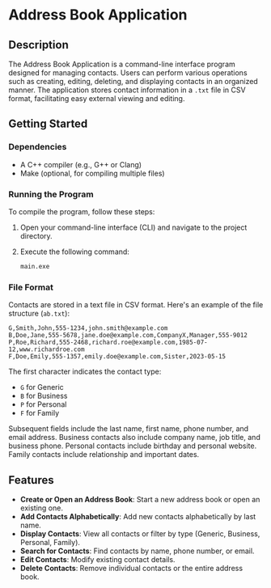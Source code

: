 # Address Book Application

## Description

The Address Book Application is a command-line interface program designed for managing contacts. Users can perform various operations such as creating, editing, deleting, and displaying contacts in an organized manner. The application stores contact information in a `.txt` file in CSV format, facilitating easy external viewing and editing.

## Getting Started

### Dependencies

- A C++ compiler (e.g., G++ or Clang)
- Make (optional, for compiling multiple files)

### Running the Program

To compile the program, follow these steps:

1. Open your command-line interface (CLI) and navigate to the project directory.
2. Execute the following command:

    ```bash
    main.exe
    ```

### File Format

Contacts are stored in a text file in CSV format. Here's an example of the file structure (`ab.txt`):

```
G,Smith,John,555-1234,john.smith@example.com
B,Doe,Jane,555-5678,jane.doe@example.com,CompanyX,Manager,555-9012
P,Roe,Richard,555-2468,richard.roe@example.com,1985-07-12,www.richardroe.com
F,Doe,Emily,555-1357,emily.doe@example.com,Sister,2023-05-15
```

The first character indicates the contact type:

- `G` for Generic
- `B` for Business
- `P` for Personal
- `F` for Family

Subsequent fields include the last name, first name, phone number, and email address. Business contacts also include company name, job title, and business phone. Personal contacts include birthday and personal website. Family contacts include relationship and important dates.

## Features

- **Create or Open an Address Book**: Start a new address book or open an existing one.
- **Add Contacts Alphabetically**: Add new contacts alphabetically by last name.
- **Display Contacts**: View all contacts or filter by type (Generic, Business, Personal, Family).
- **Search for Contacts**: Find contacts by name, phone number, or email.
- **Edit Contacts**: Modify existing contact details.
- **Delete Contacts**: Remove individual contacts or the entire address book.
